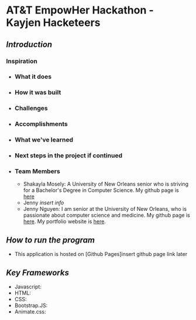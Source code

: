 # AT&T EmpowHer Hackathon - Kayjen Hacketeers 

## *Introduction*

### Inspiration
- ### What it does
- ### How it was built
- ### Challenges
- ### Accomplishments
- ### What we've learned
- ### Next steps in the project if continued
- ### Team Members
  - Shakayla Mosely: A University of New Orleans senior who is striving for a Bachelor's Degree in Computer Science. My github page is [here](https://github.com/shakkalaa) 
  - Jenny *insert info*
  - Jenny Nguyen: I am senior at the University of New Orleans, who is passionate about computer science and medicine. My github page is [here](https://github.com/jtnguy97). My portfolio website is [here](https://jtnguy97.github.io/Bootstrap-Portfolio/).


## *How to run the program*
- This application is hosted on [Github Pages]insert github page link later

## *Key Frameworks*
- Javascript:
- HTML:
- CSS:
- Bootstrap.JS:
- Animate.css: 
